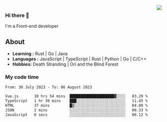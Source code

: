 <img align='right' src="https://github-readme-stats.vercel.app/api?username=strugglebak&show_icons=true">

### Hi there 👋

I'm a Front-end developer

## About

-  **Learning :** Rust | Go | Java
-  **Languages :** JavaScript | TypeScript | Rust | Python | Go | C/C++
-  **Hobbies:** Death Stranding | Ori and the Blind Forest

### My code time

<!--START_SECTION:waka-->

```txt
From: 30 July 2023 - To: 06 August 2023

Vue.js       10 hrs 54 mins  ████████████████████▓░░░░   83.29 %
TypeScript   1 hr 30 mins    ███░░░░░░░░░░░░░░░░░░░░░░   11.45 %
HTML         37 mins         █▒░░░░░░░░░░░░░░░░░░░░░░░   04.80 %
JSON         2 mins          ░░░░░░░░░░░░░░░░░░░░░░░░░   00.33 %
JavaScript   0 secs          ░░░░░░░░░░░░░░░░░░░░░░░░░   00.12 %
```

<!--END_SECTION:waka-->
